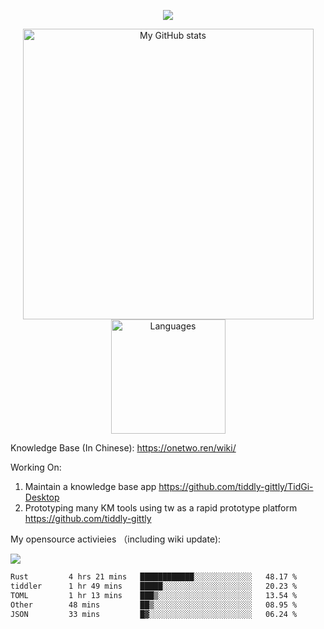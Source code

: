 <a href="https://github.com/linonetwo">
    <p align="center">
        <img src="https://github-profile-trophy.vercel.app/?username=linonetwo&column=7&theme=onedark"/>
    </p>
</a>
<a align="center" href="https://github.com/linonetwo">
  <p align="center">
    <img src="https://github-readme-stats.vercel.app/api?username=linonetwo&show_icons=true&count_private=true" alt="My GitHub stats" width="465"/>
    <img src="https://github-readme-stats.vercel.app/api/top-langs/?username=linonetwo&layout=compact&langs_count=10" alt="Languages" height="183">
  </p>
</a>

Knowledge Base (In Chinese): https://onetwo.ren/wiki/

Working On: 

1. Maintain a knowledge base app https://github.com/tiddly-gittly/TidGi-Desktop
1. Prototyping many KM tools using tw as a rapid prototype platform https://github.com/tiddly-gittly

My opensource activieies （including wiki update):

![](https://visitor-badge.glitch.me/badge?page_id=linonetwo.linonetwo)

<!--START_SECTION:waka-->

```txt
Rust         4 hrs 21 mins   ████████████░░░░░░░░░░░░░   48.17 %
tiddler      1 hr 49 mins    █████░░░░░░░░░░░░░░░░░░░░   20.23 %
TOML         1 hr 13 mins    ███▒░░░░░░░░░░░░░░░░░░░░░   13.54 %
Other        48 mins         ██▒░░░░░░░░░░░░░░░░░░░░░░   08.95 %
JSON         33 mins         █▓░░░░░░░░░░░░░░░░░░░░░░░   06.24 %
```

<!--END_SECTION:waka-->
